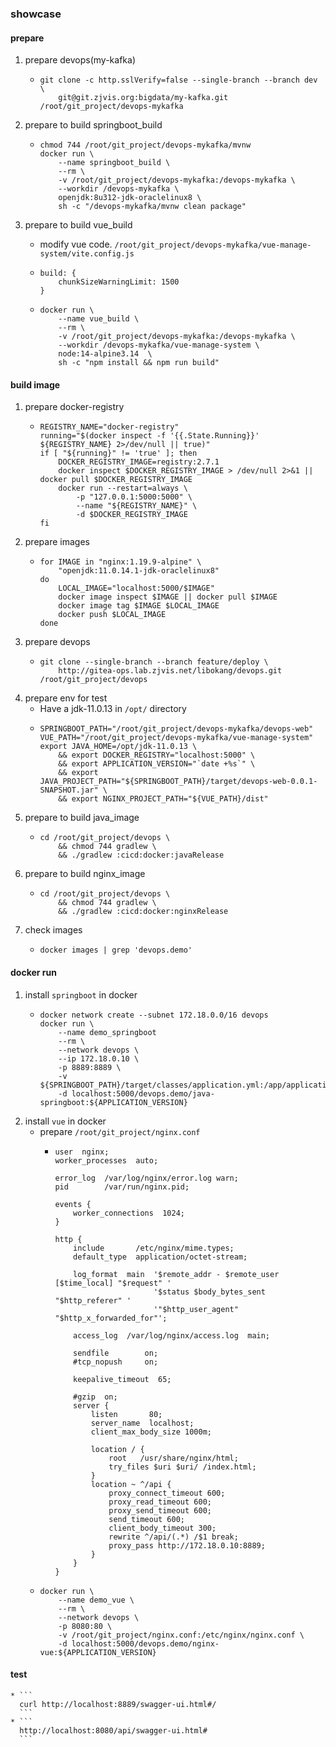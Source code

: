 ### showcase

#### prepare

1. prepare devops(my-kafka)
    * ```
      git clone -c http.sslVerify=false --single-branch --branch dev \
          git@git.zjvis.org:bigdata/my-kafka.git /root/git_project/devops-mykafka
      ```

2. prepare to build springboot_build
    * ```
      chmod 744 /root/git_project/devops-mykafka/mvnw
      docker run \
          --name springboot_build \
          --rm \
          -v /root/git_project/devops-mykafka:/devops-mykafka \
          --workdir /devops-mykafka \
          openjdk:8u312-jdk-oraclelinux8 \
          sh -c "/devops-mykafka/mvnw clean package"
      ```
3. prepare to build vue_build
    * modify vue code. `/root/git_project/devops-mykafka/vue-manage-system/vite.config.js`
    * ```
      build: {
          chunkSizeWarningLimit: 1500
      }
      ```
    * ```
      docker run \
          --name vue_build \
          --rm \
          -v /root/git_project/devops-mykafka:/devops-mykafka \
          --workdir /devops-mykafka/vue-manage-system \
          node:14-alpine3.14  \
          sh -c "npm install && npm run build"
      ```

#### build image

1. prepare docker-registry
    * ```
      REGISTRY_NAME="docker-registry"
      running="$(docker inspect -f '{{.State.Running}}' ${REGISTRY_NAME} 2>/dev/null || true)"
      if [ "${running}" != 'true' ]; then
          DOCKER_REGISTRY_IMAGE=registry:2.7.1
          docker inspect $DOCKER_REGISTRY_IMAGE > /dev/null 2>&1 || docker pull $DOCKER_REGISTRY_IMAGE
          docker run --restart=always \
              -p "127.0.0.1:5000:5000" \
              --name "${REGISTRY_NAME}" \
              -d $DOCKER_REGISTRY_IMAGE
      fi
      ```
2. prepare images
    * ```
      for IMAGE in "nginx:1.19.9-alpine" \
          "openjdk:11.0.14.1-jdk-oraclelinux8"
      do
          LOCAL_IMAGE="localhost:5000/$IMAGE"
          docker image inspect $IMAGE || docker pull $IMAGE
          docker image tag $IMAGE $LOCAL_IMAGE
          docker push $LOCAL_IMAGE
      done
      ```
3. prepare devops
    * ```
      git clone --single-branch --branch feature/deploy \
          http://gitea-ops.lab.zjvis.net/libokang/devops.git /root/git_project/devops
      ```
4. prepare env for test
    * Have a jdk-11.0.13 in `/opt/` directory
    * ```
      SPRINGBOOT_PATH="/root/git_project/devops-mykafka/devops-web"
      VUE_PATH="/root/git_project/devops-mykafka/vue-manage-system"
      export JAVA_HOME=/opt/jdk-11.0.13 \
          && export DOCKER_REGISTRY="localhost:5000" \
          && export APPLICATION_VERSION="`date +%s`" \
          && export JAVA_PROJECT_PATH="${SPRINGBOOT_PATH}/target/devops-web-0.0.1-SNAPSHOT.jar" \
          && export NGINX_PROJECT_PATH="${VUE_PATH}/dist" 
      ```
5. prepare to build java_image
    * ```
      cd /root/git_project/devops \
          && chmod 744 gradlew \
          && ./gradlew :cicd:docker:javaRelease
      ```
6. prepare to build nginx_image
    * ```
      cd /root/git_project/devops \
          && chmod 744 gradlew \
          && ./gradlew :cicd:docker:nginxRelease
      ```
7. check images
    * ```
      docker images | grep 'devops.demo'
      ```
      
#### docker run

1. install `springboot` in docker
    * ```
      docker network create --subnet 172.18.0.0/16 devops
      docker run \
          --name demo_springboot 
          --rm \ 
          --network devops \
          --ip 172.18.0.10 \
          -p 8889:8889 \
          -v ${SPRINGBOOT_PATH}/target/classes/application.yml:/app/application.yaml 
          -d localhost:5000/devops.demo/java-springboot:${APPLICATION_VERSION}
      ```
2. install `vue` in docker
   * prepare `/root/git_project/nginx.conf`
       + ```
         user  nginx;
         worker_processes  auto;
         
         error_log  /var/log/nginx/error.log warn;
         pid        /var/run/nginx.pid;
         
         events {
             worker_connections  1024;
         }
         
         http {
             include       /etc/nginx/mime.types;
             default_type  application/octet-stream;
         
             log_format  main  '$remote_addr - $remote_user [$time_local] "$request" '
                               '$status $body_bytes_sent "$http_referer" '
                               '"$http_user_agent" "$http_x_forwarded_for"';
         
             access_log  /var/log/nginx/access.log  main;
         
             sendfile        on;
             #tcp_nopush     on;
         
             keepalive_timeout  65;
         
             #gzip  on;
             server {
                 listen       80;
                 server_name  localhost;
                 client_max_body_size 1000m;
         
                 location / {
                     root   /usr/share/nginx/html;
                     try_files $uri $uri/ /index.html;
                 }
                 location ~ ^/api {
                     proxy_connect_timeout 600;
                     proxy_read_timeout 600;
                     proxy_send_timeout 600;
                     send_timeout 600;
                     client_body_timeout 300;
                     rewrite ^/api/(.*) /$1 break;
                     proxy_pass http://172.18.0.10:8889;
                 }
             }
         }
         ```
    * ```
      docker run \
          --name demo_vue \
          --rm \
          --network devops \
          -p 8080:80 \
          -v /root/git_project/nginx.conf:/etc/nginx/nginx.conf \
          -d localhost:5000/devops.demo/nginx-vue:${APPLICATION_VERSION}
      ```

#### test
    * ```
      curl http://localhost:8889/swagger-ui.html#/
      ```
    * ```
      http://localhost:8080/api/swagger-ui.html#
      ```